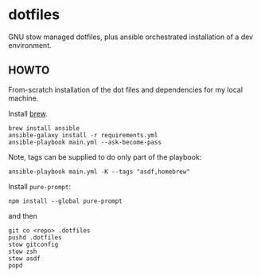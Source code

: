 # dotfiles

GNU stow managed dotfiles, plus ansible orchestrated installation
of a dev environment.

## HOWTO

From-scratch installation of the dot files and dependencies for
my local machine.


Install [brew](https://brew.sh).

```
brew install ansible
ansible-galaxy install -r requirements.yml
ansible-playbook main.yml --ask-become-pass
```

Note, tags can be supplied to do only part of the playbook:

```
ansible-playbook main.yml -K --tags "asdf,homebrew"
```

Install `pure-prompt`:

```
npm install --global pure-prompt
```

and then

```
git co <repo> .dotfiles
pushd .dotfiles
stow gitconfig
stow zsh
stow asdf
popd
```
